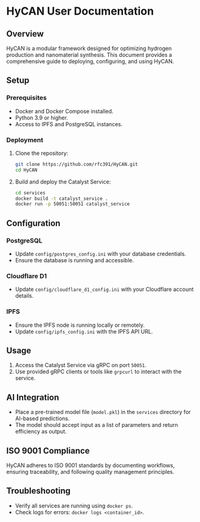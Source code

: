 
# HyCAN User Documentation

## Overview
HyCAN is a modular framework designed for optimizing hydrogen production and nanomaterial synthesis. This document provides a comprehensive guide to deploying, configuring, and using HyCAN.

## Setup
### Prerequisites
- Docker and Docker Compose installed.
- Python 3.9 or higher.
- Access to IPFS and PostgreSQL instances.

### Deployment
1. Clone the repository:
   ```bash
   git clone https://github.com/rfc391/HyCAN.git
   cd HyCAN
   ```
2. Build and deploy the Catalyst Service:
   ```bash
   cd services
   docker build -t catalyst_service .
   docker run -p 50051:50051 catalyst_service
   ```

## Configuration
### PostgreSQL
- Update `config/postgres_config.ini` with your database credentials.
- Ensure the database is running and accessible.

### Cloudflare D1
- Update `config/cloudflare_d1_config.ini` with your Cloudflare account details.

### IPFS
- Ensure the IPFS node is running locally or remotely.
- Update `config/ipfs_config.ini` with the IPFS API URL.

## Usage
1. Access the Catalyst Service via gRPC on port `50051`.
2. Use provided gRPC clients or tools like `grpcurl` to interact with the service.

## AI Integration
- Place a pre-trained model file (`model.pkl`) in the `services` directory for AI-based predictions.
- The model should accept input as a list of parameters and return efficiency as output.

## ISO 9001 Compliance
HyCAN adheres to ISO 9001 standards by documenting workflows, ensuring traceability, and following quality management principles.

## Troubleshooting
- Verify all services are running using `docker ps`.
- Check logs for errors: `docker logs <container_id>`.

